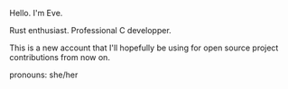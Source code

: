 Hello. I'm Eve.

Rust enthusiast. Professional C developper.

This is a new account that I'll hopefully be using for open source project contributions from now on.

pronouns: she/her

<!---
new-years-eve/new-years-eve is a ✨ special ✨ repository because its `README.md` (this file) appears on your GitHub profile.
You can click the Preview link to take a look at your changes.
--->
